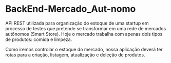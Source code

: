 # BackEnd-Mercado_Aut-nomo
API REST utilizada para organização do estoque de uma startup em processo de testes que pretende se transformar em uma rede de mercados autônomos (Smart Store). Hoje o mercado trabalha com apenas dois tipos de produtos: comida e limpeza.

Como iremos controlar o estoque do mercado, nossa aplicação deverá ter rotas para a criação, listagem, atualização e deleção de produtos.
